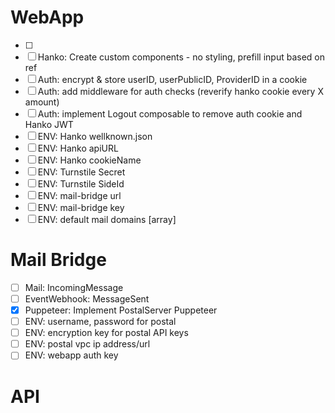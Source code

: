 # WebApp

- [ ]
- [ ] Hanko: Create custom components - no styling, prefill input based on ref
- [ ] Auth: encrypt & store userID, userPublicID, ProviderID in a cookie
- [ ] Auth: add middleware for auth checks (reverify hanko cookie every X amount)
- [ ] Auth: implement Logout composable to remove auth cookie and Hanko JWT
- [ ] ENV: Hanko wellknown.json
- [ ] ENV: Hanko apiURL
- [ ] ENV: Hanko cookieName
- [ ] ENV: Turnstile Secret
- [ ] ENV: Turnstile SideId
- [ ] ENV: mail-bridge url
- [ ] ENV: mail-bridge key
- [ ] ENV: default mail domains [array]

# Mail Bridge

- [ ] Mail: IncomingMessage
- [ ] EventWebhook: MessageSent
- [x] Puppeteer: Implement PostalServer Puppeteer
- [ ] ENV: username, password for postal
- [ ] ENV: encryption key for postal API keys
- [ ] ENV: postal vpc ip address/url
- [ ] ENV: webapp auth key

# API
